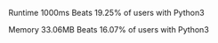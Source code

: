 Runtime
1000ms
Beats 19.25% of users with Python3

Memory
33.06MB
Beats 16.07% of users with Python3
